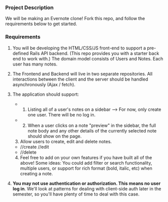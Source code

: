 ### Project Description

We will be making an Evernote clone!  Fork this repo, and follow the requirements below to get started.  

### Requirements
1. You will be developing the HTML/CSS/JS front-end to support a pre-defined Rails API backend. (This repo provides you with a starter back end to work with.) The domain model consists of Users and Notes. Each user has many notes.
2. The Frontend and Backend will live in two separate repositories. All interactions between the client and the server should be handled asynchronously (Ajax / fetch).
3. The application should support:
    * 1. Listing all of a user's notes on a sidebar -->  For now, only create one user.  There will be no log in.
    * 2. When a user clicks on a note "preview" in the sidebar, the full note body and any other details of the currently selected note should show on the page.  
    3. Allow users to create, edit and delete notes.

    * //create
    //edit
    * //delete

    4. Feel free to add on your own features if you have built all of the above!  Some ideas:  You could add filter or search functionality, multiple users, or support for rich format (bold, italic, etc) when creating a note.
4. **You may not use authentication or authorization. This means no user log in**. We'll look at patterns for dealing with client-side auth later in the semester, so you'll have plenty of time to deal with this case.
